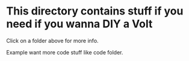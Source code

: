 # This directory contains stuff if you need if you wanna DIY a Volt

Click on a folder above for more info. 

Example want more code stuff like code folder.
